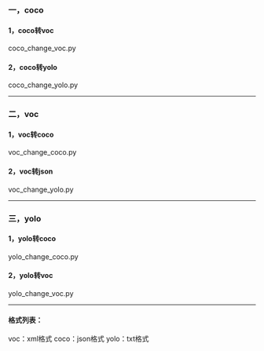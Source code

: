 ### 一，coco
#### 1，coco转voc
coco_change_voc.py

#### 2，coco转yolo
coco_change_yolo.py

----

### 二，voc
#### 1，voc转coco
voc_change_coco.py

#### 2，voc转json
voc_change_yolo.py

----

### 三，yolo
#### 1，yolo转coco
yolo_change_coco.py

#### 2，yolo转voc
yolo_change_voc.py


---------------------
#### 格式列表：
voc：xml格式
coco：json格式
yolo：txt格式
